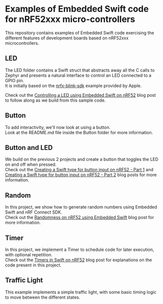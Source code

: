 # Examples of Embedded Swift code for nRF52xxx micro-controllers

This repository contains examples of Embedded Swift code exercising the different features of development boards based on nRF52xxx microcontrollers.

## LED

The LED folder contains a Swift struct that abstracts away all the C calls to Zephyr and presents a natural interface to control an LED connected to a GPIO pin.  
It is initially based on the [nrfx-blink-sdk](https://github.com/apple/swift-embedded-examples/tree/main/nrfx-blink-sdk) example provided by Apple.

Check out the [Controlling a LED using Embedded Swift on nRF52](https://www.ericbariaux.com/posts/led_embedded_swift_nrf52/) blog post to follow along as we build from this sample code.

## Button

To add interactivity, we'll now look at using a button.  
Look at the README.md file inside the Button folder for more information.  

## Button and LED

We build on the previous 2 projects and create a button that toggles the LED on and off when pressed.  
Check out the [Creating a Swift type for button input on nRF52 - Part 1](https://www.ericbariaux.com/posts/button_embedded_swift_nrf52/) and [Creating a Swift type for button input on nRF52 - Part 2](https://www.ericbariaux.com/posts/button_embedded_swift_nrf52_part2/) blog posts for more information.

## Random

In this project, we show how to generate random numbers using Embedded Swift and nRF Connect SDK.  
Check out the [Randomness on nRF52 using Embedded Swift](https://www.ericbariaux.com/posts/random_nrf52/) blog post for more information.

## Timer

In this project, we implement a Timer to schedule code for later execution, with optional repetition.  
Check out the [Timers in Swift on nRF52](https://www.ericbariaux.com/posts/timer_swift_nrf52/) blog post for explanations on the code present in this project.

## Traffic Light

This example implements a simple traffic light, with some basic timing logic to move between the different states.  
